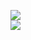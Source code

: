 [![](https://img.shields.io/badge/Made%20With-Github%20Spray-lightgrey.svg?style=for-the-badge&logo=github)](https://github.com/Annihil/github-spray#8085)  
[![](https://i.imgur.com/2DrTn0Z.gif)](https://github.com/Annihil/github-spray)